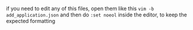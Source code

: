if you need to edit any of this files, open them like this `vim -b add_application.json` and then do `:set noeol` inside the editor, to keep the expected formatting
